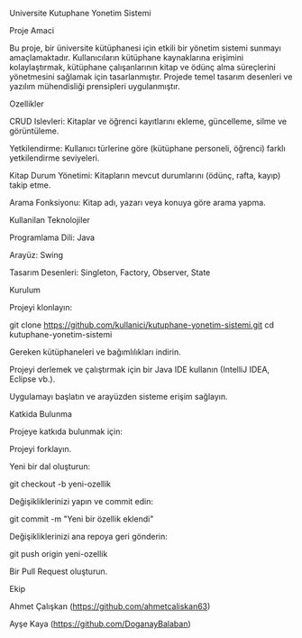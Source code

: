 Universite Kutuphane Yonetim Sistemi

Proje Amaci

Bu proje, bir üniversite kütüphanesi için etkili bir yönetim sistemi sunmayı amaçlamaktadır. Kullanıcıların kütüphane kaynaklarına erişimini kolaylaştırmak, kütüphane çalışanlarının kitap ve ödünç alma süreçlerini yönetmesini sağlamak için tasarlanmıştır. Projede temel tasarım desenleri ve yazılım mühendisliği prensipleri uygulanmıştır.

Ozellikler

CRUD Islevleri: Kitaplar ve öğrenci kayıtlarını ekleme, güncelleme, silme ve görüntüleme.

Yetkilendirme: Kullanıcı türlerine göre (kütüphane personeli, öğrenci) farklı yetkilendirme seviyeleri.

Kitap Durum Yönetimi: Kitapların mevcut durumlarını (ödünç, rafta, kayıp) takip etme.

Arama Fonksiyonu: Kitap adı, yazarı veya konuya göre arama yapma.

Kullanilan Teknolojiler

Programlama Dili: Java

Arayüz: Swing

Tasarım Desenleri: Singleton, Factory, Observer, State

Kurulum

Projeyi klonlayın:

git clone https://github.com/kullanici/kutuphane-yonetim-sistemi.git
cd kutuphane-yonetim-sistemi

Gereken kütüphaneleri ve bağımlılıkları indirin.

Projeyi derlemek ve çalıştırmak için bir Java IDE kullanın (IntelliJ IDEA, Eclipse vb.).

Uygulamayı başlatın ve arayüzden sisteme erişim sağlayın.

Katkida Bulunma

Projeye katkıda bulunmak için:

Projeyi forklayın.

Yeni bir dal oluşturun:

git checkout -b yeni-ozellik

Değişikliklerinizi yapın ve commit edin:

git commit -m "Yeni bir özellik eklendi"

Değişikliklerinizi ana repoya geri gönderin:

git push origin yeni-ozellik

Bir Pull Request oluşturun.

Ekip

Ahmet Çalışkan (https://github.com/ahmetcaliskan63)

Ayşe Kaya (https://github.com/DoganayBalaban)
